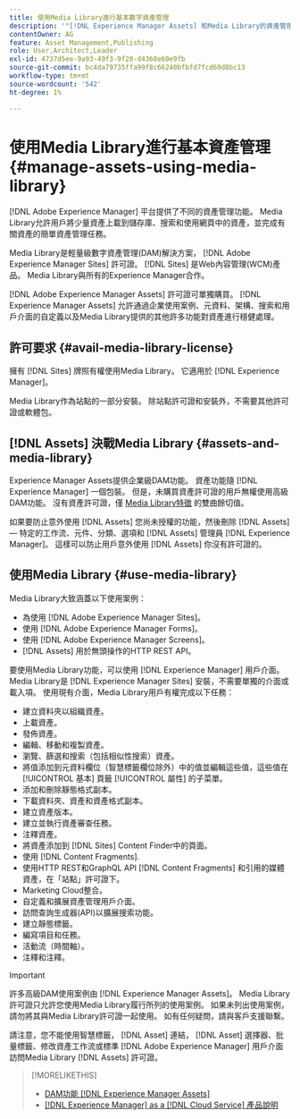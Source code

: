 ```yaml
---
title: 使用Media Library進行基本數字資產管理
description: '"[!DNL Experience Manager Assets] 和Media Library的資產管理業務。」'
contentOwner: AG
feature: Asset Management,Publishing
role: User,Architect,Leader
exl-id: 4737d5ee-9a93-49f3-9f20-d4368e60e9fb
source-git-commit: bc4da79735ffa99f8c66240bfbfd7fcd69d8bc13
workflow-type: tm+mt
source-wordcount: '542'
ht-degree: 1%

---
```


<!--

Define Media Lib
Define req for it
Define use cases
Define what is not included

-->

# 使用Media Library進行基本資產管理 {#manage-assets-using-media-library}

[!DNL Adobe Experience Manager] 平台提供了不同的資產管理功能。 Media Library允許用戶將少量資產上載到儲存庫、搜索和使用網頁中的資產，並完成有關資產的簡單資產管理任務。

Media Library是輕量級數字資產管理(DAM)解決方案， [!DNL Adobe Experience Manager Sites] 許可證。 [!DNL Sites] 是Web內容管理(WCM)產品。 Media Library與所有的Experience Manager合作。

[!DNL Adobe Experience Manager Assets] 許可證可單獨購買。 [!DNL Experience Manager Assets] 允許通過企業使用案例、元資料、架構、搜索和用戶介面的自定義以及Media Library提供的其他許多功能對資產進行穩健處理。

## 許可要求 {#avail-media-library-license}

擁有 [!DNL Sites] 牌照有權使用Media Library。 它適用於 [!DNL Experience Manager]。

Media Library作為站點的一部分安裝。 除站點許可證和安裝外，不需要其他許可證或軟體包。

## [!DNL Assets] 決戰Media Library {#assets-and-media-library}

Experience Manager Assets提供企業級DAM功能。 資產功能隨 [!DNL Experience Manager] 一個包裝。 但是，未購買資產許可證的用戶無權使用高級DAM功能。 沒有資產許可證，僅 [Media Library特徵](#use-media-library) 的雙曲餘切值。

如果要防止意外使用 [!DNL Assets] 您尚未授權的功能，然後刪除 [!DNL Assets] — 特定的工作流、元件、分類、選項和 [!DNL Assets] 管理員 [!DNL Experience Manager]。 這樣可以防止用戶意外使用 [!DNL Assets] 你沒有許可證的。

## 使用Media Library {#use-media-library}

Media Library大致涵蓋以下使用案例：

* 為使用 [!DNL Adobe Experience Manager Sites]。
* 使用 [!DNL Adobe Experience Manager Forms]。
* 使用 [!DNL Adobe Experience Manager Screens]。
* [!DNL Assets] 用於無頭操作的HTTP REST API。

<!-- TBD: Remove this after confirmation. May need to merge this list with the list provided by PMs.

* Static renditions

-->

要使用Media Library功能，可以使用 [!DNL Experience Manager] 用戶介面。 Media Library是 [!DNL Experience Manager Sites] 安裝，不需要單獨的介面或載入項。 使用現有介面，Media Library用戶有權完成以下任務：

* 建立資料夾以組織資產。
* 上載資產。
* 發佈資產。
* 編輯、移動和複製資產。
* 瀏覽、篩選和搜索（包括相似性搜索）資產。
* 將值添加到元資料欄位（智慧標籤欄位除外）中的值並編輯這些值，這些值在 [!UICONTROL 基本] 頁籤 [!UICONTROL 屬性] 的子菜單。
* 添加和刪除靜態格式副本。
* 下載資料夾、資產和資產格式副本。
* 建立資產版本。
* 建立並執行資產審查任務。
* 注釋資產。
* 將資產添加到 [!DNL Sites] Content Finder中的頁面。
* 使用 [!DNL Content Fragments].
* 使用HTTP REST和GraphQL API [!DNL Content Fragments] 和引用的媒體資產，在「站點」許可證下。
* Marketing Cloud整合。
* 自定義和擴展資產管理用戶介面。
* 訪問查詢生成器(API)以擴展搜索功能。
* 建立靜態標籤。
* 編寫項目和任務。
* 活動流（時間軸）。
* 注釋和注釋。

<!-- TBD: Define exactly which basic Assets workflow are available for use with Media Library?

As per PM, we must avoid stating such a list, as we don't have a list that makes sense in Cloud Service.
-->

>[!IMPORTANT]
>
>許多高級DAM使用案例由 [!DNL Experience Manager Assets]。 Media Library許可證只允許您使用Media Library履行所列的使用案例。 如果未列出使用案例，請勿將其與Media Library許可證一起使用。 如有任何疑問，請與客戶支援聯繫。

請注意，您不能使用智慧標籤， [!DNL Asset] 連結， [!DNL Asset] 選擇器、批量標籤、修改資產工作流或標準 [!DNL Adobe Experience Manager] 用戶介面訪問Media Library [!DNL Assets] 許可證。

<!-- TBD: Add a CTA - how to contact Adobe for queries. -->

>[!MORELIKETHIS]
>
>* [DAM功能 [!DNL Experience Manager Assets]](https://experienceleague.adobe.com/docs/experience-manager-cloud-service/assets/home.html)
>* [[!DNL Experience Manager] as a [!DNL Cloud Service] 產品說明](https://helpx.adobe.com/legal/product-descriptions/adobe-experience-manager-cloud-service.html)

